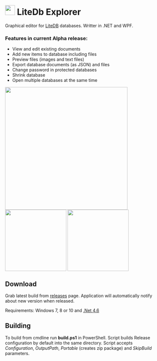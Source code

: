 
# <img src="https://github.com/JosefNemec/LiteDbExplorer/blob/master/source/LiteDbExplorer/Images/icon.png" width="32">  LiteDb Explorer
Graphical editor for [LiteDB](https://github.com/mbdavid/LiteDB) databases. Writter in .NET and WPF.

### Features in current Alpha release:
* View and edit existing documents
* Add new items to database including files
* Preview files (images and text files)
* Export database documents (as JSON) and files
* Change password in protected databases
* Shrink database
* Open multiple databases at the same time
<p>
<img align="center" src="https://raw.githubusercontent.com/JosefNemec/LiteDbExplorer/master/web/screen1.png" width="400" >
<img align="center" src="https://raw.githubusercontent.com/JosefNemec/LiteDbExplorer/master/web/screen2.png" width="200" >
<img align="center" src="https://raw.githubusercontent.com/JosefNemec/LiteDbExplorer/master/web/screen3.png" width="200" >
</p>

Download
---------

Grab latest build from [releases](https://github.com/JosefNemec/LiteDbExplorer/releases) page.
Application will automatically notify about new version when released.

Requirements: Windows 7, 8 or 10 and [.Net 4.6](https://www.microsoft.com/en-us/download/details.aspx?id=53344)

Building
---------

To build from cmdline run **build.ps1** in PowerShell. Script builds Release configuration by default into the same directory. Script accepts *Configuration*, *OutputPath*, *Portable* (creates zip package) and *SkipBuild* parameters.
